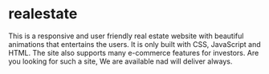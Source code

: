 # realestate 
This is a responsive and user friendly real estate website with beautiful animations that entertains the users. 
It is only built with CSS, JavaScript and HTML. The site also supports many e-commerce features for investors. Are you looking for such a site, 
We are available nad will deliver always.
